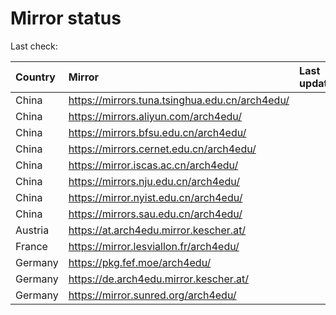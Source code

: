 <script src="./time.js"></script>
# Mirror status
Last check: <script type="text/javascript">localize(1704914082.7430804);</script>

|Country|Mirror|Last update|
|:------|:-----|:----------|
|China|https://mirrors.tuna.tsinghua.edu.cn/arch4edu/|<script type="text/javascript">localize(1704868491);</script>|
|China|https://mirrors.aliyun.com/arch4edu/|<script type="text/javascript">localize(1704868491);</script>|
|China|https://mirrors.bfsu.edu.cn/arch4edu/|<script type="text/javascript">localize(1704868491);</script>|
|China|https://mirrors.cernet.edu.cn/arch4edu/|<script type="text/javascript">localize(1704868491);</script>|
|China|https://mirror.iscas.ac.cn/arch4edu/|<script type="text/javascript">localize(1704868491);</script>|
|China|https://mirrors.nju.edu.cn/arch4edu/|<script type="text/javascript">localize(1704824805);</script>|
|China|https://mirror.nyist.edu.cn/arch4edu/|<script type="text/javascript">localize(1704868491);</script>|
|China|https://mirrors.sau.edu.cn/arch4edu/|<script type="text/javascript">localize(1704738715);</script>|
|Austria|https://at.arch4edu.mirror.kescher.at/|<script type="text/javascript">localize(1704868491);</script>|
|France|https://mirror.lesviallon.fr/arch4edu/|<script type="text/javascript">localize(1704868491);</script>|
|Germany|https://pkg.fef.moe/arch4edu/|<script type="text/javascript">localize(1704868491);</script>|
|Germany|https://de.arch4edu.mirror.kescher.at/|<script type="text/javascript">localize(1704868491);</script>|
|Germany|https://mirror.sunred.org/arch4edu/|<script type="text/javascript">localize(1704868491);</script>|

<script src="./tablefilter/tablefilter.js"></script>
<script src="./table.js"></script>